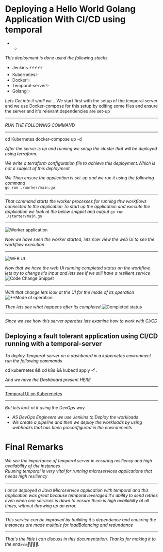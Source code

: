 # Deploying a Hello World Golang Application With CI/CD using temporal

* *

*This deployment is done usind the following stacks</br>*
- Jenkins ⚡️⚡️⚡️⚡️⚡️
- Kubernetes✨
- Docker✨
- Temporal-server✨
- Golang✨

*Lets Get into it shall we...*
We start first with the setup of the temporal server and we use Docker-compose for this setup by editing some files and ensure the server and it's relevant dependencies are set-up

** **
*RUN THE FOLLOWING COMMAND*
** **
 
cd Kubernetes
docker-compose up -d 


*After the server is up and running we setup the cluster that will be deployed using terraform.*

*We write a terraform configuration file to achieve this deployment.Which is not a subject of this deployment*

*We Then ensure the application is set-up and we run it using the following command</br>*
  `go run ./worker/main.go` 
  ** **
*That command starts the worker processes for running thw workflows connected to the application*
*To start up the application and execute the application we look at the below snippet and output*
`go run ./starter/main.go`
** **
![*Worker application*](https://github.com/Osiephri/temporal-server/blob/master/img/Screenshot%202023-01-06%20at%2008.02.20.png)

*Now we have seen the worker started, lets now view the web UI to see the workflow execution*
** **
![*WEB UI*](https://github.com/Osiephri/temporal-server/blob/master/img/Screenshot%202023-01-06%20at%2011.38.10.png)

*Now that we have the web UI running completed status on the workflow, lets try to chenge it's input and lets see if we still have a resilient service*
![*Code Change Snippet*](https://github.com/Osiephri/temporal-server/blob/master/img/Screenshot%202023-01-06%20at%2011.48.08.png)
** **

*With that change lets look at the UI for the mode of its operation*
![**Mode of operation](https://github.com/Osiephri/temporal-server/blob/master/img/Screenshot%202023-01-06%20at%2009.00.49.png)

*Then lets see what happens after its completed*
![*Completed status*](https://github.com/Osiephri/temporal-server/blob/master/img/Screenshot%202023-01-06%20at%2009.00.49.png)

** **
*Since we see how this server operates lets examine how to work with CI/CD*
## Deploying  a fault tolerant application using CI/CD running with a temporal-server
*To deploy Temporal-server on a dashboard in a kubernetes environment run the following commands*
 
cd kubernetes && cd k8s && kubectl apply -f .


*And we have the Dashboard present HERE</br>*
** **
[Temporal UI on Kuberenetes](http://ab51700b642b34c638ad963b8ad583ff-372483372.eu-central-1.elb.amazonaws.com:8080/)
** **
*But lets look at it using the DevOps way*
- *AS DevOps Engineers we use Jenkins to Deploy the workloads*
- *We create a pipeline and then we deploy the workloads by using webhooks that has been proconfigured in the environments*

# Final Remarks
*We see the importance of temporal server in ensuring resiliency and high availability of the instances</br>*
*Ruuning temporal is very vital for running microservices applications that needs high resiliency</br>*
** **
*I once deployed a Java Microservice application with temporal and this application was great because temporal leveraged it's ability to send retries even when one services is down to ensure there is high availabilty at all times, without throwing up an error.</br>*
** **
*This service can be improved by building it's dependence and enusring the instances are made multiple for loadBalancing and redundance</br>*

** **

*That's the little i can discuss in this documentation.*
*Thanks for making it to the end✊✊✊👊🏼🫰🫰.*

